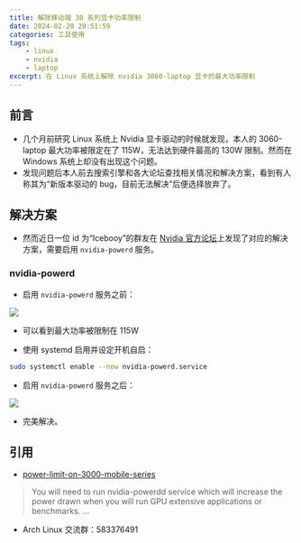 ```yaml
---
title: 解除移动端 30 系列显卡功率限制
date: 2024-02-20 20:51:59
categories: 工具使用
tags:
    - linux
    - nvidia
    - laptop
excerpt: 在 Linux 系统上解除 nvidia 3060-laptop 显卡的最大功率限制
---
```


## 前言

-   几个月前研究 Linux 系统上 Nvidia 显卡驱动的时候就发现，本人的 3060-laptop 最大功率被限定在了 115W，无法达到硬件最高的 130W 限制。然而在 Windows 系统上却没有出现这个问题。
-   发现问题后本人前去搜索引擎和各大论坛查找相关情况和解决方案，看到有人称其为“新版本驱动的 bug，目前无法解决”后便选择放弃了。

## 解决方案

-   然而近日一位 id 为“Icebooy”的群友在 [Nvidia 官方论坛](https://forums.developer.nvidia.com/t/power-limit-on-3000-mobile-series/193443/23)上发现了对应的解决方案，需要启用 `nvidia-powerd` 服务。

### nvidia-powerd

-   启用 `nvidia-powerd` 服务之前：

![](https://s2.loli.net/2024/02/20/HJsO8P1lGfcRBZ9.png)

-   可以看到最大功率被限制在 115W

-   使用 systemd 启用并设定开机自启：

```bash
sudo systemctl enable --now nvidia-powerd.service
```

-   启用 `nvidia-powerd` 服务之后：

![](https://s2.loli.net/2024/02/20/fKYD8ChAetXLEUv.png)

-   完美解决。

## 引用

-   [power-limit-on-3000-mobile-series](https://forums.developer.nvidia.com/t/power-limit-on-3000-mobile-series/193443/23)

> You will need to run nvidia-powerdd service which will increase the power drawn when you will run GPU extensive applications or benchmarks.
> ...

-   Arch Linux 交流群：583376491

